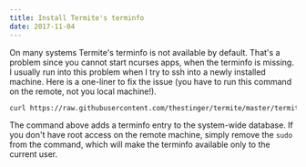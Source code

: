 ```yaml
---
title: Install Termite's terminfo
date: 2017-11-04
---
```


On many systems Termite's terminfo is not available by default. That's a problem since you cannot start ncurses apps,
when the terminfo is missing. I usually run into this problem when I try to ssh into a newly installed machine. Here is
a one-liner to fix the issue (you have to run this command on the remote, not you local machine!).

<!--more-->

```bash
curl https://raw.githubusercontent.com/thestinger/termite/master/termite.terminfo | sudo tic -x -
```

The command above adds a terminfo entry to the system-wide database. If you don't have root access on the remote
machine, simply remove the `sudo` from the command, which will make the terminfo available only to the current user.
